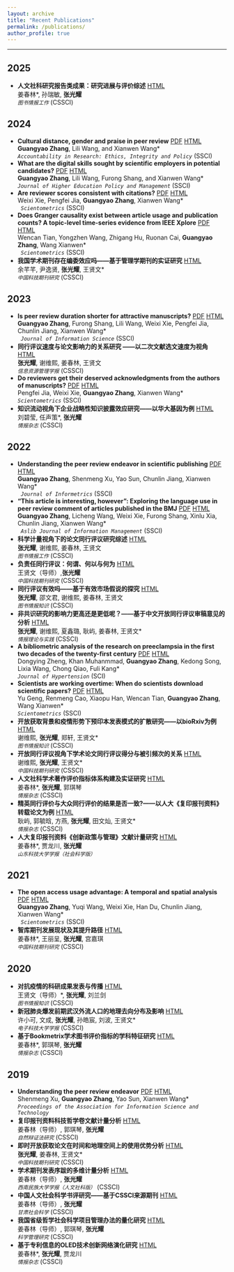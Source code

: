 ```yaml
---
layout: archive
title: "Recent Publications"
permalink: /publications/
author_profile: true
---
```

---
## 2025
- **人文社科研究报告类成果：研究进展与评价综述**  [HTML](https://www.lis.ac.cn/CN/10.13266/j.issn.0252-3116.2025.05.013) <br>
姜春林*, 孙瑞敏, **张光耀** <br>
<i>`图书情报工作`</i> (CSSCI) <br> 

## 2024
- **Cultural distance, gender and praise in peer review**  [PDF](../assets/paper_en/Zhang_et_al_2024_Cultural_distance,_gender_and_praise_in_peer_review.pdf) [HTML](https://www.tandfonline.com/doi/full/10.1080/08989621.2024.2409310) <br>
**Guangyao Zhang**, Lili Wang, and Xianwen Wang* <br>
<i>`Accountability in Research: Ethics, Integrity and Policy`</i> (SSCI)<br> 
- **What are the digital skills sought by scientific employers in potential candidates?** [PDF](../assets/paper_en/Zhang_et_al_2024_What_are_the_digital_skills_sought_by_scientific_employers_in_potential.pdf) [HTML]( https://www.tandfonline.com/doi/full/10.1080/1360080X.2024.2374392) <br>
**Guangyao Zhang**, Lili Wang, Furong Shang, and Xianwen Wang* <br>
<i>`Journal of Higher Education Policy and Management`</i> (SSCI) <br>
- **Are reviewer scores consistent with citations?**  [PDF](../assets/paper_en/Xie_et_al_2024_Are_reviewer_scores_consistent_with_citations.pdf) [HTML]( https://doi.org/10.1007/s11192-024-05103-2) <br>
Weixi Xie, Pengfei Jia, **Guangyao Zhang**, Xianwen Wang*<br>
<i>` Scientometrics`</i> (SSCI) <br>
- **Does Granger causality exist between article usage and publication counts? A topic-level time-series evidence from IEEE Xplore**  [PDF](../assets/paper_en/Tian_et_al_2024_Does_Granger_causality_exist_between_article_usage.pdf) [HTML]( https://doi.org/10.1007/s11192-024-05038-8) <br>
Wencan Tian, Yongzhen Wang, Zhigang Hu, Ruonan Cai, **Guangyao Zhang**, Wang Xianwen* <br>
<i>` Scientometrics`</i> (SSCI) <br>
- **我国学术期刊存在编委效应吗——基于管理学期刊的实证研究**  [HTML]( https://www.cjstp.cn/CN/10.11946/cjstp.202403110213) <br>
余芊芊, 尹逸贤, **张光耀**, 王贤文*<br>
<i>`中国科技期刊研究`</i> (CSSCI) <br>

## 2023
- **Is peer review duration shorter for attractive manuscripts?**  [PDF](../assets/paper_en/Zhang_et_al_2023_Is_peer_review_duration_shorter_for_attractive_man.pdf) [HTML]( https://journals.sagepub.com/doi/abs/10.1177/01655515231174382) <br>
**Guangyao Zhang**, Furong Shang, Lili Wang, Weixi Xie, Pengfei Jia, Chunlin Jiang, Xianwen Wang* <br>
<i>` Journal of Information Science`</i> (SSCI) <br>
- **同行评议速度与论文影响力的关系研究 ——以二次文献选文速度为视角** [HTML]( http://jirm.whu.edu.cn/jwk3/xxzyglxb/CN/10.13365/j.jirm.2023.04.140) <br>
**张光耀**, 谢维熙, 姜春林, 王贤文 <br>
<i>`信息资源管理学报`</i> (CSSCI) <br>
- **Do reviewers get their deserved acknowledgments from the authors of manuscripts?**  [PDF](../assets/paper_en/Jia_et_al_2023_Do_reviewers_get_their_deserved_acknowledgments_fr.pdf) [HTML]( https://doi.org/10.1007/s11192-023-04790-7) <br>
Pengfei Jia, Weixi Xie, **Guangyao Zhang**, Xianwen Wang* <br>
<i>`Scientometrics`</i> (SSCI) <br>
- **知识流动视角下企业战略性知识披露效应研究——以华大基因为例**  [HTML](https://www.researchgate.net/publication/366325827) <br>
刘碧莹, 任声策*, **张光耀** <br>
<i>`情报杂志`</i> (CSSCI) <br>

## 2022
- **Understanding the peer review endeavor in scientific publishing**  [PDF](../assets/paper_en/Zhang_et_al_2022_Understanding_the_peer_review_endeavor_in_scientific_publishing.pdf) [HTML](https://www.sciencedirect.com/science/article/pii/S1751157722000165) <br>
**Guangyao Zhang**, Shenmeng Xu, Yao Sun, Chunlin Jiang, Xianwen Wang* <br>
<i>` Journal of Informetrics`</i> (SSCI) <br>
- **“This article is interesting, however”: Exploring the language use in peer review comment of articles published in the BMJ**  [PDF](../assets/paper_en/Zhang_et_al_2022_“This_article_is_interesting,_however”_Exploring_.pdf) [HTML]( https://www.emerald.com/insight/content/doi/10.1108/ajim-06-2021-0172/full/html) <br>
**Guangyao Zhang**, Licheng Wang, Weixi Xie, Furong Shang, Xinlu Xia, Chunlin Jiang, Xianwen Wang* <br>
<i>` Aslib Journal of Information Management`</i> (SSCI) <br>
- **科学计量视角下的论文同行评议研究综述**  [HTML]( https://www.lis.ac.cn/CN/10.13266/j.issn.0252-3116.2022.14.014) <br>
**张光耀**, 谢维熙, 姜春林, 王贤文 <br>
<i>`图书情报工作`</i> (CSSCI) <br>
- **负责任同行评议：何谓、何以与何为**  [HTML](https://www.cjstp.cn/CN/10.11946/cjstp.202204280331) <br>
 王贤文（导师）,**张光耀** <br>
<i>`中国科技期刊研究`</i> (CSSCI) <br>
- **同行评议有效吗——基于有效市场假说的探究**  [HTML](https://dik.whu.edu.cn/jwk3/tsqbzs/CN/10.13366/j.dik.2023.02.105) <br>
**张光耀**, 邵文君, 谢维熙, 姜春林, 王贤文 <br>
<i>`图书情报知识`</i> (CSSCI) <br>
- **非共识研究的影响力更高还是更低呢？——基于中文开放同行评议审稿意见的分析**  [HTML]( https://www.researchgate.net/publication/359576551) <br>
**张光耀**, 谢维熙, 夏鑫璐, 耿屿, 姜春林, 王贤文*<br>
<i>`情报理论与实践`</i> (CSSCI) <br>
- **A bibliometric analysis of the research on preeclampsia in the first two decades of the twenty-first century**  [PDF](../assets/paper_en/Zheng_et_al_2022_A_bibliometric_analysis_of_the_research_on_preecla.pdf) [HTML]( https://doi.org/10.1097/HJH.0000000000003114) <br>
Dongying Zheng, Khan Muhanmmad, **Guangyao Zhang**, Kedong Song, Lixia Wang, Chong Qiao, Fuli Kang* <br>
<i>`Journal of Hypertension`</i> (SCI) <br>
- **Scientists are working overtime: When do scientists download scientific papers?**  [PDF](../assets/paper_en/Geng_et_al_2021_Scientists_are_Working_Overtime_and_at_the_Weekend.pdf) [HTML](https://doi.org/10.1007/s11192-022-04524-1) <br>
Yu Geng, Renmeng Cao, Xiaopu Han, Wencan Tian, **Guangyao Zhang**, Wang Xianwen*<br>
<i>`Scientometrics`</i> (SSCI) <br>
- **开放获取背景和疫情形势下预印本发表模式的扩散研究——以bioRxiv为例**  [HTML]( http://dik.whu.edu.cn/jwk3/tsqbzs/CN/10.13366/j.dik.2022.03.050) <br>
谢维熙, **张光耀**, 郑轩, 王贤文*<br>
<i>`图书情报知识`</i> (CSSCI) <br>
- **开放同行评议视角下学术论文同行评议得分与被引频次的关系**  [HTML]( https://www.cjstp.cn/CN/10.11946/cjstp.202109100717) <br>
谢维熙, **张光耀**, 王贤文*<br>
<i>`中国科技期刊研究`</i> (CSSCI) <br>
- **人文社科学术著作评价指标体系构建及实证研究**  [HTML]( https://www.researchgate.net/publication/357670079) <br>
姜春林*, **张光耀**, 郭琪琴<br>
<i>`情报杂志`</i> (CSSCI) <br>
- **精英同行评价与大众同行评价的结果是否一致?——以人大《复印报刊资料》转载论文为例**  [HTML]( https://www.researchgate.net/publication/364088383) <br>
耿屿, 郭毓晗, 方燕, **张光耀**, 田文灿, 王贤文* <br>
<i>`情报杂志`</i> (CSSCI) <br>
- **人大复印报刊资料《创新政策与管理》文献计量研究**  [HTML]( https://www.researchgate.net/publication/357334250) <br>
姜春林*, 贾龙川, **张光耀** <br>
<i>`山东科技大学学报（社会科学版）`</i> <br>

## 2021
- **The open access usage advantage: A temporal and spatial analysis** [PDF](../assets/paper_en/Zhang_et_al_2021_The_open_access_usage_advantage_a_temporal_and_sp.pdf) [HTML](https://link.springer.com/article/10.1007/s11192-020-03836-4) <br>
**Guangyao Zhang**, Yuqi Wang, Weixi Xie, Han Du, Chunlin Jiang, Xianwen Wang* <br>
<i>` Scientometrics`</i> (SSCI) <br>
- **智库期刊发展现状及其提升路径**  [HTML]( https://www.cjstp.cn/CN/10.11946/cjstp.202107260585) <br>
姜春林*, 王丽呈, **张光耀**, 宫嘉琪<br>
<i>`中国科技期刊研究`</i> (CSSCI) <br>

## 2020
- **对抗疫情的科研成果发表与传播**  [HTML](https://dik.whu.edu.cn/jwk3/tsqbzs/CN/10.13366/j.dik.2023.02.105) <br>
王贤文（导师）*, **张光耀**, 刘兰剑 <br>
<i>`图书情报知识`</i> (CSSCI)  <br>
- **新冠肺炎爆发前期武汉外流人口的地理去向分布及影响**  [HTML]( https://www.juestc.uestc.edu.cn/cn/article/doi/10.12178/1001-0548.2020033) <br>
许小可, 文成, **张光耀**, 孙皓宸, 刘波, 王贤文*<br>
<i>`电子科技大学学报`</i> (CSSCI) <br>
- **基于Bookmetrix学术图书评价指标的学科特征研究**  [HTML]( https://www.researchgate.net/publication/357334273) <br>
姜春林*, 郭琪琴, **张光耀** <br>
<i>`情报杂志`</i> (CSSCI) <br>

## 2019
- **Understanding the peer review endeavor**  [PDF](../assets/paper_en/Xu_et_al_2019_Understanding_the_peer_review_endeavor.pdf) [HTML](https://doi.org/10.1002/pra2.26) <br>
Shenmeng Xu, **Guangyao Zhang**, Yao Sun, Xianwen Wang*<br>
<i>`Proceedings of the Association for Information Science and Technology`</i> <br>
- **复印报刊资料科技哲学卷文献计量分析**  [HTML]( https://www.researchgate.net/publication/357334052) <br>
姜春林（导师）, 郭琪琴, **张光耀** <br> 
<i>`自然辩证法研究`</i> (CSSCI) <br>
- **即时开放获取论文在时间和地理空间上的使用优势分析**  [HTML]( https://www.cjstp.cn/CN/10.11946/cjstp.201905110360) <br>
**张光耀**, 姜春林, 王贤文* <br>
<i>`中国科技期刊研究`</i> (CSSCI) <br>
- **学术期刊发表序跋的多维计量分析**  [HTML](https://www.researchgate.net/publication/357334244) <br>
姜春林（导师）, **张光耀** <br>
<i>`西南民族大学学报（人文社科版）`</i> (CSSCI) <br>
- **中国人文社会科学书评研究——基于CSSCI来源期刊**  [HTML]( https://www.researchgate.net/publication/357331902_zhongguorenwenshehuikexueshupingyanjiu--jiyuCSSCIlaiyuanqikan1998-2017deshuju) <br>
姜春林（导师）, **张光耀** <br> 
<i>`甘肃社会科学`</i> (CSSCI) <br>
- **我国省级哲学社会科学项目管理办法的量化研究**  [HTML]( https://www.researchgate.net/publication/357334050) <br>
姜春林（导师）, 郭琪琴, **张光耀** <br>
<i>`科学管理研究`</i> (CSSCI) <br>
- **基于专利信息的OLED技术创新网络演化研究**  [HTML]( https://www.researchgate.net/publication/357333957) <br>
姜春林*, **张光耀**, 贾龙川<br>
<i>`情报杂志`</i> (CSSCI) <br>

